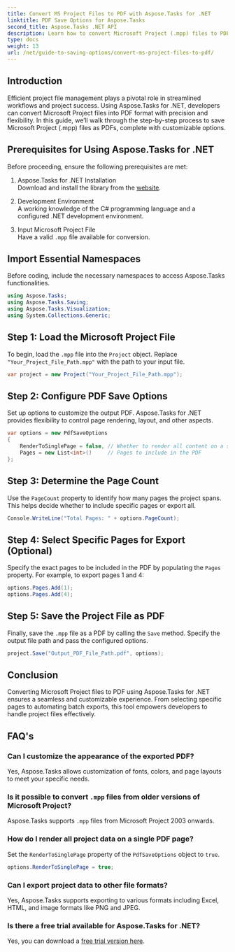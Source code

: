 ```yaml
---
title: Convert MS Project Files to PDF with Aspose.Tasks for .NET
linktitle: PDF Save Options for Aspose.Tasks
second_title: Aspose.Tasks .NET API
description: Learn how to convert Microsoft Project (.mpp) files to PDF with Aspose.Tasks for .NET. Follow this step-by-step guide to customize PDF output, select specific pages, and automate batch conversions.
type: docs
weight: 13
url: /net/guide-to-saving-options/convert-ms-project-files-to-pdf/
---
```

## Introduction

Efficient project file management plays a pivotal role in streamlined workflows and project success. Using Aspose.Tasks for .NET, developers can convert Microsoft Project files into PDF format with precision and flexibility. In this guide, we’ll walk through the step-by-step process to save Microsoft Project (.mpp) files as PDFs, complete with customizable options.

## Prerequisites for Using Aspose.Tasks for .NET

Before proceeding, ensure the following prerequisites are met:

1. Aspose.Tasks for .NET Installation  
   Download and install the library from the [website](https://releases.aspose.com/tasks/net/).

2. Development Environment  
   A working knowledge of the C# programming language and a configured .NET development environment.

3. Input Microsoft Project File  
   Have a valid `.mpp` file available for conversion.

## Import Essential Namespaces

Before coding, include the necessary namespaces to access Aspose.Tasks functionalities. 

```csharp
using Aspose.Tasks;
using Aspose.Tasks.Saving;
using Aspose.Tasks.Visualization;
using System.Collections.Generic;
```

## Step 1: Load the Microsoft Project File

To begin, load the `.mpp` file into the `Project` object. Replace `"Your_Project_File_Path.mpp"` with the path to your input file.

```csharp
var project = new Project("Your_Project_File_Path.mpp");
```

## Step 2: Configure PDF Save Options

Set up options to customize the output PDF. Aspose.Tasks for .NET provides flexibility to control page rendering, layout, and other aspects.

```csharp
var options = new PdfSaveOptions
{
    RenderToSinglePage = false, // Whether to render all content on a single page
    Pages = new List<int>()     // Pages to include in the PDF
};
```

## Step 3: Determine the Page Count

Use the `PageCount` property to identify how many pages the project spans. This helps decide whether to include specific pages or export all.

```csharp
Console.WriteLine("Total Pages: " + options.PageCount);
```

## Step 4: Select Specific Pages for Export (Optional)

Specify the exact pages to be included in the PDF by populating the `Pages` property. For example, to export pages 1 and 4:

```csharp
options.Pages.Add(1);
options.Pages.Add(4);
```

## Step 5: Save the Project File as PDF

Finally, save the `.mpp` file as a PDF by calling the `Save` method. Specify the output file path and pass the configured options.

```csharp
project.Save("Output_PDF_File_Path.pdf", options);
```

## Conclusion

Converting Microsoft Project files to PDF using Aspose.Tasks for .NET ensures a seamless and customizable experience. From selecting specific pages to automating batch exports, this tool empowers developers to handle project files effectively.

## FAQ's

### Can I customize the appearance of the exported PDF?
Yes, Aspose.Tasks allows customization of fonts, colors, and page layouts to meet your specific needs.

### Is it possible to convert `.mpp` files from older versions of Microsoft Project?
Aspose.Tasks supports `.mpp` files from Microsoft Project 2003 onwards.

### How do I render all project data on a single PDF page?
Set the `RenderToSinglePage` property of the `PdfSaveOptions` object to `true`.

```csharp
options.RenderToSinglePage = true;
```

### Can I export project data to other file formats?
Yes, Aspose.Tasks supports exporting to various formats including Excel, HTML, and image formats like PNG and JPEG.

### Is there a free trial available for Aspose.Tasks for .NET?
Yes, you can download a [free trial version here](https://releases.aspose.com/).
